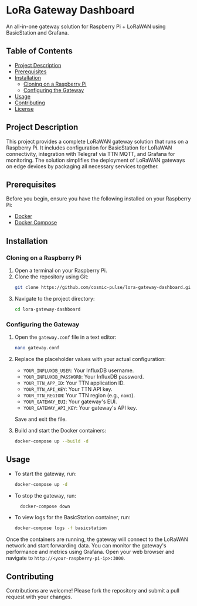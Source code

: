 # LoRa Gateway Dashboard

An all-in-one gateway solution for Raspberry Pi + LoRaWAN using BasicStation and Grafana.

## Table of Contents

- [Project Description](#project-description)
- [Prerequisites](#prerequisites)
- [Installation](#installation)
  - [Cloning on a Raspberry Pi](#cloning-on-a-raspberry-pi)
  - [Configuring the Gateway](#configuring-the-gateway)
- [Usage](#usage)
- [Contributing](#contributing)
- [License](#license)

## Project Description

This project provides a complete LoRaWAN gateway solution that runs on a Raspberry Pi. It includes configuration for BasicStation for LoRaWAN connectivity, integration with Telegraf via TTN MQTT, and Grafana for monitoring. The solution simplifies the deployment of LoRaWAN gateways on edge devices by packaging all necessary services together.

## Prerequisites

Before you begin, ensure you have the following installed on your Raspberry Pi:

- [Docker](https://docs.docker.com/get-docker/)
- [Docker Compose](https://docs.docker.com/compose/install/)

## Installation

### Cloning on a Raspberry Pi

1. Open a terminal on your Raspberry Pi.
2. Clone the repository using Git:
   ```bash
   git clone https://github.com/cosmic-pulse/lora-gateway-dashboard.git
   ```
3. Navigate to the project directory:
   ```bash
   cd lora-gateway-dashboard
   ```

### Configuring the Gateway

1. Open the `gateway.conf` file in a text editor:
   ```bash
   nano gateway.conf
   ```
2. Replace the placeholder values with your actual configuration:
   - `YOUR_INFLUXDB_USER`: Your InfluxDB username.
   - `YOUR_INFLUXDB_PASSWORD`: Your InfluxDB password.
   - `YOUR_TTN_APP_ID`: Your TTN application ID.
   - `YOUR_TTN_API_KEY`: Your TTN API key.
   - `YOUR_TTN_REGION`: Your TTN region (e.g., `nam1`).
   - `YOUR_GATEWAY_EUI`: Your gateway's EUI.
   - `YOUR_GATEWAY_API_KEY`: Your gateway's API key.

   Save and exit the file.

3. Build and start the Docker containers:
   ```bash
   docker-compose up --build -d
   ```

## Usage
- To start the gateway, run:
  ```bash
  docker-compose up -d
  ```
- To stop the gateway, run:
  ```bash
    docker-compose down
    ```
- To view logs for the BasicStation container, run:
  ```bash
  docker-compose logs -f basicstation
  ```
Once the containers are running, the gateway will connect to the LoRaWAN network and start forwarding data. You can monitor the gateway's performance and metrics using Grafana.
Open your web browser and navigate to `http://<your-raspberry-pi-ip>:3000`.

## Contributing

Contributions are welcome! Please fork the repository and submit a pull request with your changes.
